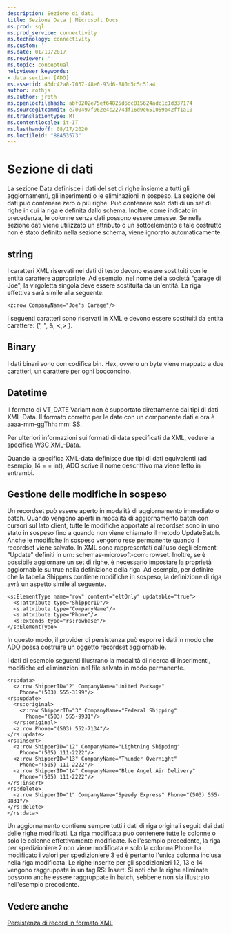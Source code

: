 ```yaml
---
description: Sezione di dati
title: Sezione Data | Microsoft Docs
ms.prod: sql
ms.prod_service: connectivity
ms.technology: connectivity
ms.custom: ''
ms.date: 01/19/2017
ms.reviewer: ''
ms.topic: conceptual
helpviewer_keywords:
- data section [ADO]
ms.assetid: 43dc42a8-7057-48e6-93d6-880d5c5c51a4
author: rothja
ms.author: jroth
ms.openlocfilehash: abf0202e75ef64825d6dc815624adc1c1d337174
ms.sourcegitcommit: e700497f962e4c2274df16d9e651059b42ff1a10
ms.translationtype: MT
ms.contentlocale: it-IT
ms.lasthandoff: 08/17/2020
ms.locfileid: "88453573"
---
```

# <a name="data-section"></a>Sezione di dati
La sezione Data definisce i dati del set di righe insieme a tutti gli aggiornamenti, gli inserimenti o le eliminazioni in sospeso. La sezione dei dati può contenere zero o più righe. Può contenere solo dati di un set di righe in cui la riga è definita dallo schema. Inoltre, come indicato in precedenza, le colonne senza dati possono essere omesse. Se nella sezione dati viene utilizzato un attributo o un sottoelemento e tale costrutto non è stato definito nella sezione schema, viene ignorato automaticamente.  
  
## <a name="string"></a>string  
 I caratteri XML riservati nei dati di testo devono essere sostituiti con le entità carattere appropriate. Ad esempio, nel nome della società "garage di Joe", la virgoletta singola deve essere sostituita da un'entità. La riga effettiva sarà simile alla seguente:  
  
```  
<z:row CompanyName="Joe's Garage"/>  
```  
  
 I seguenti caratteri sono riservati in XML e devono essere sostituiti da entità carattere: {', ", &, \<,> }.  
  
## <a name="binary"></a>Binary  
 I dati binari sono con codifica bin. Hex, ovvero un byte viene mappato a due caratteri, un carattere per ogni bocconcino.  
  
## <a name="datetime"></a>Datetime  
 Il formato di VT_DATE Variant non è supportato direttamente dai tipi di dati XML-Data. Il formato corretto per le date con un componente dati e ora è aaaa-mm-ggThh: mm: SS.  
  
 Per ulteriori informazioni sui formati di data specificati da XML, vedere la [specifica W3C XML-Data](https://go.microsoft.com/fwlink/?LinkId=5692).  
  
 Quando la specifica XML-data definisce due tipi di dati equivalenti (ad esempio, I4 = = int), ADO scrive il nome descrittivo ma viene letto in entrambi.  
  
## <a name="managing-pending-changes"></a>Gestione delle modifiche in sospeso  
 Un recordset può essere aperto in modalità di aggiornamento immediato o batch. Quando vengono aperti in modalità di aggiornamento batch con cursori sul lato client, tutte le modifiche apportate al recordset sono in uno stato in sospeso fino a quando non viene chiamato il metodo UpdateBatch. Anche le modifiche in sospeso vengono rese permanente quando il recordset viene salvato. In XML sono rappresentati dall'uso degli elementi "Update" definiti in urn: schemas-microsoft-com: rowset. Inoltre, se è possibile aggiornare un set di righe, è necessario impostare la proprietà aggiornabile su true nella definizione della riga. Ad esempio, per definire che la tabella Shippers contiene modifiche in sospeso, la definizione di riga avrà un aspetto simile al seguente.  
  
```  
<s:ElementType name="row" content="eltOnly" updatable="true">  
  <s:attribute type="ShipperID"/>  
  <s:attribute type="CompanyName"/>  
  <s:attribute type="Phone"/>  
  <s:extends type="rs:rowbase"/>  
</s:ElementType>  
```  
  
 In questo modo, il provider di persistenza può esporre i dati in modo che ADO possa costruire un oggetto recordset aggiornabile.  
  
 I dati di esempio seguenti illustrano la modalità di ricerca di inserimenti, modifiche ed eliminazioni nel file salvato in modo permanente.  
  
```  
<rs:data>  
  <z:row ShipperID="2" CompanyName="United Package"   
    Phone="(503) 555-3199"/>  
<rs:update>  
  <rs:original>  
    <z:row ShipperID="3" CompanyName="Federal Shipping"   
      Phone="(503) 555-9931"/>  
  </rs:original>  
  <z:row Phone="(503) 552-7134"/>  
</rs:update>  
<rs:insert>  
  <z:row ShipperID="12" CompanyName="Lightning Shipping"   
    Phone="(505) 111-2222"/>  
  <z:row ShipperID="13" CompanyName="Thunder Overnight"   
    Phone="(505) 111-2222"/>  
  <z:row ShipperID="14" CompanyName="Blue Angel Air Delivery"   
    Phone="(505) 111-2222"/>  
</rs:insert>  
<rs:delete>  
  <z:row ShipperID="1" CompanyName="Speedy Express" Phone="(503) 555-9831"/>  
</rs:delete>  
</rs:data>  
```  
  
 Un aggiornamento contiene sempre tutti i dati di riga originali seguiti dai dati delle righe modificati. La riga modificata può contenere tutte le colonne o solo le colonne effettivamente modificate. Nell'esempio precedente, la riga per spedizioniere 2 non viene modificata e solo la colonna Phone ha modificato i valori per spedizioniere 3 ed è pertanto l'unica colonna inclusa nella riga modificata. Le righe inserite per gli spedizionieri 12, 13 e 14 vengono raggruppate in un tag RS: Insert. Si noti che le righe eliminate possono anche essere raggruppate in batch, sebbene non sia illustrato nell'esempio precedente.  
  
## <a name="see-also"></a>Vedere anche  
 [Persistenza di record in formato XML](../../../ado/guide/data/persisting-records-in-xml-format.md)
